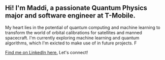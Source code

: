 ## Hi! I'm Maddi, a passionate Quantum Physics major and software engineer at T-Mobile.
My heart lies in the potential of quantum computing and machine learning to transform the world of orbital calibrations for satellites and manned spacecraft. I'm currently exploring machine learning and quantum algorithms, which I'm exicted to make use of in future projects. F

[Find me on LinkedIn here.](https://www.linkedin.com/in/maddi-g/)
Let's connect!
